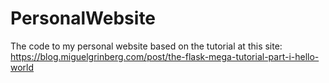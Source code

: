 # PersonalWebsite
The code to my personal website based on the tutorial at this site:
https://blog.miguelgrinberg.com/post/the-flask-mega-tutorial-part-i-hello-world
